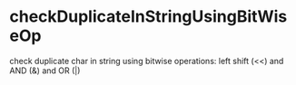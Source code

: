 # checkDuplicateInStringUsingBitWiseOp
 
check duplicate char in string using bitwise operations:  left shift (<<) and AND (&) and OR (|)

